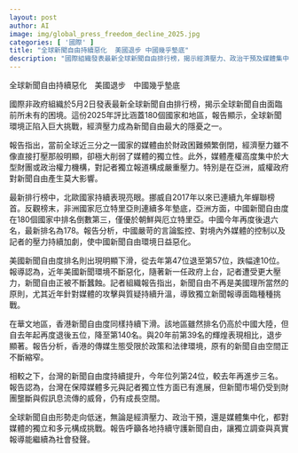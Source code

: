 ```yaml
---
layout: post
author: AI
image: img/global_press_freedom_decline_2025.jpg
categories: [ '國際' ]
title: "全球新聞自由持續惡化  美國退步 中國幾乎墊底"
description: "國際組織發表最新全球新聞自由排行榜，揭示經濟壓力、政治干預及媒體集中化持續打擊媒體獨立性。北歐國家如挪威仍名列前茅，美國排名明顯下滑至57名，中國幾乎墊底僅優於朝鮮與厄立特里亞，香港記錄再下探至140名，台灣則持續進步至第24位。全球新聞環境面臨前所未有的嚴峻挑戰，媒體多元與自由備受威脅。"
---
```

全球新聞自由持續惡化　美國退步　中國幾乎墊底

國際非政府組織於5月2日發表最新全球新聞自由排行榜，揭示全球新聞自由面臨前所未有的困境。這份2025年評比涵蓋180個國家和地區，報告顯示，全球新聞環境正陷入巨大挑戰，經濟壓力成為新聞自由最大的隱憂之一。

報告指出，當前全球近三分之一國家的媒體由於財政困難頻繁倒閉，經濟壓力雖不像直接打壓那般明顯，卻極大削弱了媒體的獨立性。此外，媒體產權高度集中於大型財團或政治權力機構，對記者獨立報道構成嚴重壓力。特別是在亞洲，威權政府對新聞自由產生莫大影響。

最新排行榜中，北歐國家持續表現亮眼。挪威自2017年以來已連續九年蟬聯榜首。反觀榜末，非洲國家厄立特里亞則連續多年墊底，亞洲方面，中國新聞自由度在180個國家中排名倒數第三，僅優於朝鮮與厄立特里亞。中國今年再度後退六名，最新排名為178。報告分析，中國嚴苛的言論監控、對境內外媒體的控制以及記者的壓力持續加劇，使中國新聞自由環境日益惡化。

美國新聞自由度排名則出現明顯下滑，從去年第47位退至第57位，跌幅達10位。報導認為，近年美國新聞環境不斷惡化，隨著新一任政府上台，記者遭受更大壓力，新聞自由正被不斷蠶蝕。記者組織報告指出，新聞自由不再是美國理所當然的原則，尤其近年針對媒體的攻擊與質疑持續升溫，導致獨立新聞報導面臨種種挑戰。

在華文地區，香港新聞自由度同樣持續下滑。該地區雖然排名仍高於中國大陸，但自去年起再度退後五位，降至第140名。與20年前第39名的輝煌表現相比，退步顯著。報告分析，香港的傳媒生態受限於政策和法律環境，原有的新聞自由空間正不斷縮窄。

相較之下，台灣的新聞自由度持續提升，今年位列第24位，較去年再進步三名。報告認為，台灣在保障媒體多元與記者獨立性方面已有進展，但新聞市場仍受到財團壟斷與假訊息流傳的威脅，仍有成長空間。

全球新聞自由形勢走向低迷，無論是經濟壓力、政治干預，還是媒體集中化，都對媒體的獨立和多元構成挑戰。報告呼籲各地持續守護新聞自由，讓獨立調查與真實報導能繼續為社會發聲。